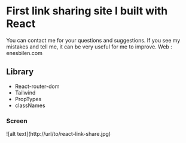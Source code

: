 # First link sharing site I built with React

You can contact me for your questions and suggestions. 
If you see my mistakes and tell me, it can be very useful for me to improve.
Web : enesbilen.com



<h2>Library</h2>

- React-router-dom
- Tailwind 
- PropTypes
- classNames

<h3>Screen</h3>
![alt text](http://url/to/react-link-share.jpg)